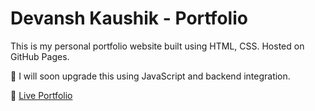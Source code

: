 # Devansh Kaushik - Portfolio

This is my personal portfolio website built using HTML, CSS. Hosted on GitHub Pages.

🚀 I will soon upgrade this using JavaScript and backend integration.

🔗 [Live Portfolio](https://devanshkaushik09.github.io/html-portfolio/)

